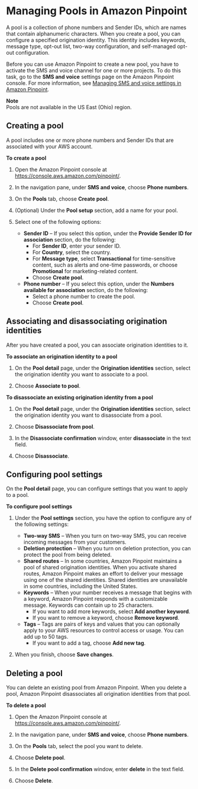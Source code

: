 # Managing Pools in Amazon Pinpoint<a name="channels-voice-managing-pools"></a>

A pool is a collection of phone numbers and Sender IDs, which are names that contain alphanumeric characters\. When you create a pool, you can configure a specified origination identity\. This identity includes keywords, message type, opt\-out list, two\-way configuration, and self\-managed opt\-out configuration\.

Before you can use Amazon Pinpoint to create a new pool, you have to activate the SMS and voice channel for one or more projects\. To do this task, go to the **SMS and voice** settings page on the Amazon Pinpoint console\. For more information, see [Managing SMS and voice settings in Amazon Pinpoint](settings-sms-managing.md)\.

**Note**  
Pools are not available in the US East \(Ohio\) region\.

## Creating a pool<a name="channels-voice-managing-pools-create"></a>

A pool includes one or more phone numbers and Sender IDs that are associated with your AWS account\.

**To create a pool**

1. Open the Amazon Pinpoint console at [https://console\.aws\.amazon\.com/pinpoint/](https://console.aws.amazon.com/pinpoint/)\.

1. In the navigation pane, under **SMS and voice**, choose **Phone numbers**\.

1. On the **Pools** tab, choose **Create pool**\.

1. \(Optional\) Under the **Pool setup** section, add a name for your pool\.

1. Select one of the following options:
   + **Sender ID** – If you select this option, under the **Provide Sender ID for association** section, do the following:
     + For **Sender ID**, enter your sender ID\.
     + For **Country**, select the country\.
     + For **Message type**, select **Transactional** for time\-sensitive content, such as alerts and one\-time passwords, or choose **Promotional** for marketing\-related content\.
     + Choose **Create pool**\.
   + **Phone number** – If you select this option, under the **Numbers available for association** section, do the following:
     + Select a phone number to create the pool\.
     + Choose **Create pool**\.

## Associating and disassociating origination identities<a name="channels-voice-managing-pools-associating-and-disassociating"></a>

After you have created a pool, you can associate origination identities to it\.

**To associate an origination identity to a pool**

1. On the **Pool detail** page, under the **Origination identities** section, select the origination identity you want to associate to a pool\.

1. Choose **Associate to pool**\.

**To disassociate an existing origination identity from a pool**

1. On the **Pool detail** page, under the **Origination identities** section, select the origination identity you want to disassociate from a pool\.

1. Choose **Disassociate from pool**\.

1. In the **Disassociate confirmation** window, enter **disassociate** in the text field\.

1. Choose **Disassociate**\.

## Configuring pool settings<a name="channels-voice-managing-pools-configure"></a>

On the **Pool detail** page, you can configure settings that you want to apply to a pool\.

**To configure pool settings**

1. Under the **Pool settings** section, you have the option to configure any of the following settings:
   + **Two\-way SMS** – When you turn on two\-way SMS, you can receive incoming messages from your customers\.
   + **Deletion protection** – When you turn on deletion protection, you can protect the pool from being deleted\.
   + **Shared routes** – In some countries, Amazon Pinpoint maintains a pool of shared origination identities\. When you activate shared routes, Amazon Pinpoint makes an effort to deliver your message using one of the shared identities\. Shared identities are unavailable in some countries, including the United States\.
   + **Keywords** – When your number receives a message that begins with a keyword, Amazon Pinpoint responds with a customizable message\. Keywords can contain up to 25 characters\.
     + If you want to add more keywords, select **Add another keyword**\.
     + If you want to remove a keyword, choose **Remove keyword**\.
   + **Tags** – Tags are pairs of keys and values that you can optionally apply to your AWS resources to control access or usage\. You can add up to 50 tags\.
     + If you want to add a tag, choose **Add new tag**\.

1. When you finish, choose **Save changes**\.

## Deleting a pool<a name="channels-voice-managing-pools-delete"></a>

You can delete an existing pool from Amazon Pinpoint\. When you delete a pool, Amazon Pinpoint disassociates all origination identities from that pool\.

**To delete a pool**

1. Open the Amazon Pinpoint console at [https://console\.aws\.amazon\.com/pinpoint/](https://console.aws.amazon.com/pinpoint/)\.

1. In the navigation pane, under **SMS and voice**, choose **Phone numbers**\.

1. On the **Pools** tab, select the pool you want to delete\.

1. Choose **Delete pool**\.

1. In the **Delete pool confirmation** window, enter **delete** in the text field\.

1. Choose **Delete**\.